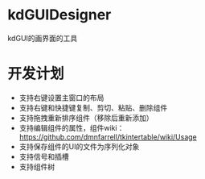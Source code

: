 # kdGUIDesigner
kdGUI的画界面的工具

# 开发计划
- 支持右键设置主窗口的布局
- 支持右键和快捷键复制、剪切、粘贴、删除组件
- 支持拖拽重新排序组件（移除后重新添加）
- 支持编辑组件的属性，组件wiki：https://github.com/dmnfarrell/tkintertable/wiki/Usage
- 支持保存组件的UI的文件为序列化对象
- 支持信号和插槽
- 支持组件树